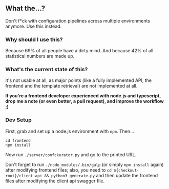## What the...?

Don't f\*ck with configuration pipelines across multiple environments anymore. Use this
instead.

### Why should I use this?
Because 69% of all people have a dirty mind.  And because 42% of all statistical numbers
are made up.

### What's the current state of this?
It's not usable at all, as major points (like a fully implemented API, the frontend and the template retrieval) are not
implemented at all.

**If you're a frontend developer experienced with node.js and typescript, drop me a note (or even better, a pull request),
and improve the workflow ;)**

### Dev Setup

First, grab and set up a node.js environment with `npm`. Then...

```
cd frontend
npm install
```

Now run `./server/confckurator.py` and go to the printed URL.

Don't forget to run `./node_modules/.bin/gulp` (or simply `npm install` again) after modifying frontend files; also,
you need to `cd ${checkout-root}/client-api && python3 generate.py` and then update the frontend files after modifying
the client api swagger file.
